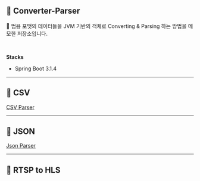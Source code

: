 ## 📘 Converter-Parser
📘 범용 포맷의 데이터들을 JVM 기반의 객체로 Converting & Parsing 하는 방법을 메모한 저장소입니다.

<br>

**Stacks**
- Spring Boot 3.1.4

---

## 📘 CSV
[CSV Parser](https://github.com/spacedustz/Converter-Parser/blob/main/Description/csv/Summary.md)

---

## 📘 JSON
[Json Parser](https://github.com/spacedustz/Converter-Parser/blob/main/Description/json/Summary.md)

---

## 📘 RTSP to HLS
